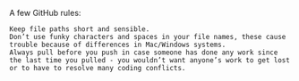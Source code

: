 
A few GitHub rules:

    Keep file paths short and sensible.
    Don’t use funky characters and spaces in your file names, these cause trouble because of differences in Mac/Windows systems.
    Always pull before you push in case someone has done any work since the last time you pulled - you wouldn’t want anyone’s work to get lost or to have to resolve many coding conflicts.

